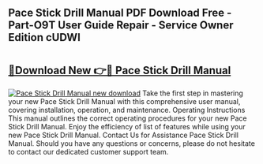 ## Pace Stick Drill Manual PDF Download Free - Part-O9T User Guide Repair - Service Owner Edition cUDWl

# <h2><a href="http://cf18370.oget.top/?id=Pace+Stick+Drill+Manual">🔗Download New 👉🔴 Pace Stick Drill Manual</a></h2>

[![Pace Stick Drill Manual new download](https://i.imgur.com/5g1atiW.png)](http://cf18370.oget.top/?id=Pace+Stick+Drill+Manual)
Take the first step in mastering your new Pace Stick Drill Manual with this comprehensive user manual, covering installation, operation, and maintenance. Operating Instructions This manual outlines the correct operating procedures for your new Pace Stick Drill Manual. Enjoy the efficiency of list of features while using your new Pace Stick Drill Manual. Contact Us for Assistance Pace Stick Drill Manual. Should you have any questions or concerns, please do not hesitate to contact our dedicated customer support team.
